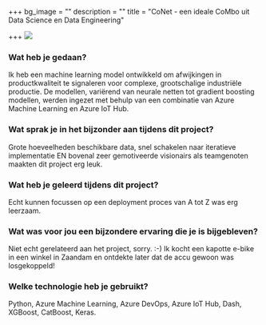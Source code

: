 +++
bg_image = ""
description = ""
title = "CoNet - een ideale CoMbo uit Data Science en Data Engineering"

+++
![](/images/32a6a1cc-144f-4574-a2e1-a5c37a48c80c.png)

### Wat heb je gedaan?

Ik heb een machine learning model ontwikkeld om afwijkingen in productkwaliteit te signaleren voor complexe, grootschalige industriële productie. De modellen, variërend van neurale netten tot gradient boosting modellen, werden ingezet met behulp van een combinatie van Azure Machine Learning en Azure IoT Hub.

### Wat sprak je in het bijzonder aan tijdens dit project?

Grote hoeveelheden beschikbare data, snel schakelen naar iteratieve implementatie EN bovenal zeer gemotiveerde visionairs als teamgenoten maakten dit project erg leuk.

### Wat heb je geleerd tijdens dit project?

Echt kunnen focussen op een deployment proces van A tot Z was erg leerzaam.

### Wat was voor jou een bijzondere ervaring die je is bijgebleven?

Niet echt gerelateerd aan het project, sorry. :-) Ik kocht een kapotte e-bike in een winkel in Zaandam en ontdekte later dat de accu gewoon was losgekoppeld!

### Welke technologie heb je gebruikt?

Python, Azure Machine Learning, Azure DevOps, Azure IoT Hub, Dash, XGBoost, CatBoost, Keras.